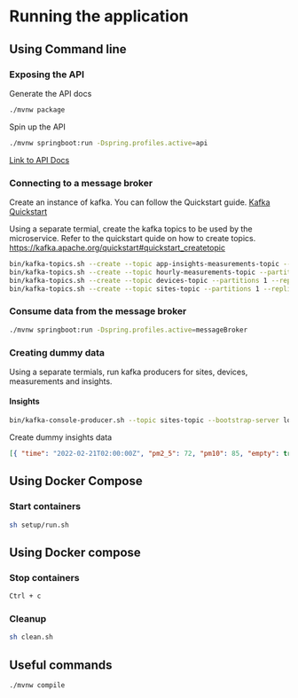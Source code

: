 # Running the application

## Using Command line

### Exposing the API

Generate the API docs

```bash
./mvnw package
```

Spin up the API

```bash
./mvnw springboot:run -Dspring.profiles.active=api
```

[Link to API Docs](http://localhost:8080/api/v1/view/docs/index.html)

### Connecting to a message broker

Create an instance of kafka. You can follow the Quickstart guide. [Kafka Quickstart](https://kafka.apache.org/quickstart)

Using a separate termial, create the kafka topics to be used by the microservice. Refer to the quickstart quide on how to create topics. <https://kafka.apache.org/quickstart#quickstart_createtopic>

```bash
bin/kafka-topics.sh --create --topic app-insights-measurements-topic --partitions 1 --replication-factor 1 --bootstrap-server view-message-broker:9092
bin/kafka-topics.sh --create --topic hourly-measurements-topic --partitions 1 --replication-factor 1 --bootstrap-server view-message-broker:9092
bin/kafka-topics.sh --create --topic devices-topic --partitions 1 --replication-factor 1 --bootstrap-server view-message-broker:9092
bin/kafka-topics.sh --create --topic sites-topic --partitions 1 --replication-factor 1 --bootstrap-server view-message-broker:9092
```

### Consume data from the message broker

```bash
./mvnw springboot:run -Dspring.profiles.active=messageBroker
```

### Creating dummy data

Using a separate termials, run kafka producers for sites, devices, measurements and insights.

#### Insights

```bash
bin/kafka-console-producer.sh --topic sites-topic --bootstrap-server localhost:9092
```

Create dummy insights data

```json
[{ "time": "2022-02-21T02:00:00Z", "pm2_5": 72, "pm10": 85, "empty": true, "forecast": true, "frequency": "HOURLY", "siteId": "site-01" }, { "time": "2022-02-20T23:00:00Z", "pm2_5": 8, "pm10": 5, "empty": false, "forecast": false, "frequency": "HOURLY", "siteId": "site-02" }, { "time": "2022-02-20T00:00:00Z", "pm2_5": 11, "pm10": 10, "empty": false, "forecast": false, "frequency": "DAILY", "siteId": "site-01" }, { "time": "2022-02-20T00:00:00Z", "pm2_5": 21, "pm10": 29, "empty": false, "forecast": true, "frequency": "DAILY", "siteId": "site-02" }]
```

## Using Docker Compose

### Start containers

```bash
sh setup/run.sh  
```

## Using Docker compose

### Stop containers

```bash
Ctrl + c
```

### Cleanup

```bash
sh clean.sh  
```

## Useful commands

```bash
./mvnw compile
```
